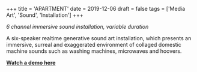 +++
title = 'APARTMENT'
date = 2019-12-06
draft = false
tags = ['Media Art', 'Sound', 'Installation']
+++

*6 channel immersive sound installation, variable duration*

A six-speaker realtime generative sound art installation, which presents an immersive, surreal and exaggerated environment of collaged domestic machine sounds such as washing machines, microwaves and hoovers.

[**Watch a demo here**](https://youtu.be/bhzYAnV5Qec)